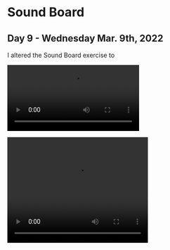 # Sound Board 
## Day 9 - Wednesday Mar. 9th, 2022
I altered the Sound Board exercise to 

![Demo of Sound Board exercise](demo.mp4)

<video width="320" height="240" controls>
  <source src="/demo.mp4" type="video/mp4">
</video>